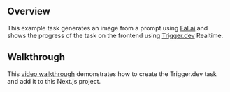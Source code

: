 ## Overview

This example task generates an image from a prompt using [Fal.ai](https://fal.ai) and shows the progress of the task on the frontend using [Trigger.dev](https://trigger.dev) Realtime.

## Walkthrough

This [video walkthrough](https://www.youtube.com/embed/BWZqYfUaigg?si=XpqVUEIf1j4bsYZ4) demonstrates how to create the Trigger.dev task and add it to this Next.js project.
